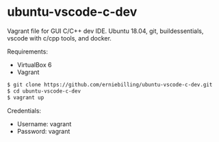 # ubuntu-vscode-c-dev
Vagrant file for GUI C/C++ dev IDE. Ubuntu 18.04, git, buildessentials, vscode with c/cpp tools, and docker.

Requirements:
- VirtualBox 6
- Vagrant


```bash
$ git clone https://github.com/erniebilling/ubuntu-vscode-c-dev.git
$ cd ubuntu-vscode-c-dev
$ vagrant up
```

Credentials:
- Username: vagrant
- Password: vagrant


